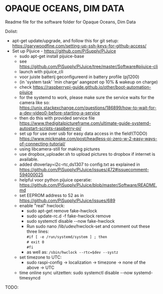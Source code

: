 # OPAQUE OCEANS, DIM DATA

Readme file for the software folder for Opaque Oceans, Dim Data

Dolist:
- apt-get update/upgrade, and follow this for git setup: https://garywoodfine.com/setting-up-ssh-keys-for-github-access/
- Set up Pijuice - https://github.com/PiSupply/PiJuice
    - sudo apt-get install pijuice-base
    - see https://github.com/PiSupply/PiJuice/tree/master/Software#pijuice-cli
    - launch with pijuice_cli
    - voor juiste batterij geconfigureerd in battery profile (pj1200)
    - (in 'system task' 'min charge' aangezet op 10% & wakeup on charge)
    - check https://raspberrypi-guide.github.io/other/boot-automation-pijuice
    - for the systemd to work, please make sure the service waits for the camera like so: https://unix.stackexchange.com/questions/186899/how-to-wait-for-a-dev-video0-before-starting-a-service
    - then do this with provided service file https://www.thedigitalpictureframe.com/ultimate-guide-systemd-autostart-scripts-raspberry-pi/
    - set up for use over usb for easy data access in the field!(TODO) https://www.mickmake.com/post/headless-pi-zero-w-2-easy-ways-of-connecting-tutorial/
    - using libcamera-still for making pictures
    - use dropbox_uploader.sh to upload pictures to dropbox if internet is available.
    - added dtoverlay=i2c-rtc,ds1307 to config.txt as explained in  https://github.com/PiSupply/PiJuice/issues/472#issuecomment-594000025
    - helpful voor python pijuice operatie: https://github.com/PiSupply/PiJuice/blob/master/Software/README.md
    - set EEPROM address to 52 as in https://github.com/PiSupply/PiJuice/issues/689
    - enable "real" hwclock:
        - sudo apt-get remove fake-hwclock
        - sudo update-rc.d -f fake-hwclock remove
        - sudo systemctl disable --now fake-hwclock
        - Run sudo nano /lib/udev/hwclock-set and comment out these three lines:<br>
            ` #if [ -e /run/systemd/system ] ; then `<br>
            ` # exit 0 `<br>
            ` #fi `<br>
        - as well as: `/sbin/hwclock --rtc=$dev --systz`
    - set timezone to UTC:
        - sudo raspi-config -> localization -> timezone -> none of the above -> UTC
    - time online sync uitzetten: sudo systemctl disable --now systemd-timesyncd




TODO:


